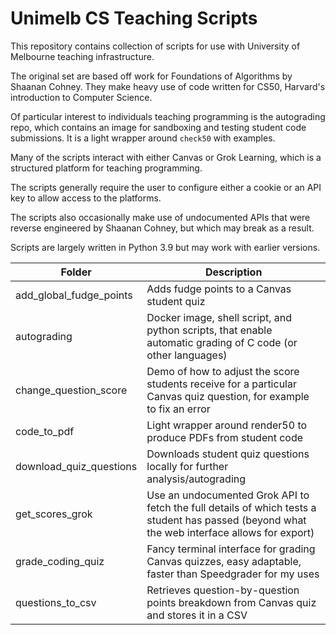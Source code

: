 # Unimelb CS Teaching Scripts
This repository contains collection of scripts for use with University of Melbourne teaching infrastructure.

The original set are based off work for Foundations of Algorithms by Shaanan Cohney. They make heavy use of code written for CS50, Harvard's introduction to Computer Science.

Of particular interest to individuals teaching programming is the autograding repo, which contains an image for sandboxing and testing student code submissions. It is a light wrapper around `check50` with examples.

Many of the scripts interact with either Canvas or Grok Learning, which is a structured platform for teaching programming.

The scripts generally require the user to configure either a cookie or an API key to allow access to the platforms.

The scripts also occasionally make use of undocumented APIs that were reverse engineered by Shaanan Cohney, but which may break as a result.

Scripts are largely written in Python 3.9 but may work with earlier versions.


| Folder      | Description |
| ----------- | ----------- |
| add_global_fudge_points      | Adds fudge points to a Canvas student quiz       |
| autograding      | Docker image, shell script, and python scripts, that enable automatic grading of C code (or other languages)       |
| change_question_score      | Demo of how to adjust the score students receive for a particular Canvas quiz question, for example to fix an error       |
| code_to_pdf      | Light wrapper around render50 to produce PDFs from student code       |
| download_quiz_questions      | Downloads student quiz questions locally for further analysis/autograding       |
| get_scores_grok      | Use an undocumented Grok API to fetch the full details of which tests a student has passed (beyond what the web interface allows for export)       |
| grade_coding_quiz      | Fancy terminal interface for grading Canvas quizzes, easy adaptable, faster than Speedgrader for my uses       |
| questions_to_csv      | Retrieves question-by-question points breakdown from Canvas quiz and stores it in a CSV       |




